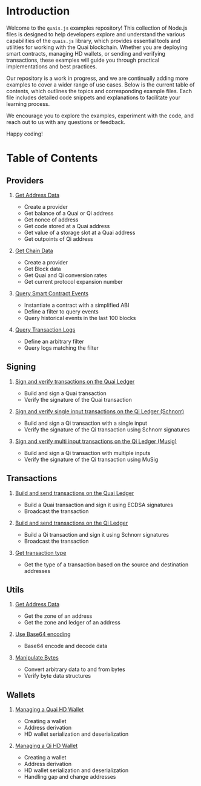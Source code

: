 # Introduction

Welcome to the `quais.js` examples repository! This collection of Node.js files is designed to help developers explore and understand the various capabilities of the `quais.js` library, which provides essential tools and utilities for working with the Quai blockchain. Whether you are deploying smart contracts, managing HD wallets, or sending and verifying transactions, these examples will guide you through practical implementations and best practices.

Our repository is a work in progress, and we are continually adding more examples to cover a wider range of use cases. Below is the current table of contents, which outlines the topics and corresponding example files. Each file includes detailed code snippets and explanations to facilitate your learning process.

We encourage you to explore the examples, experiment with the code, and reach out to us with any questions or feedback.

Happy coding!

# Table of Contents

## Providers

1. [Get Address Data](providers/get-address-data.js)

    - Create a provider
    - Get balance of a Quai or Qi address
    - Get nonce of address
    - Get code stored at a Quai address
    - Get value of a storage slot at a Quai address
    - Get outpoints of Qi address

2. [Get Chain Data](providers/get-chain-data.js)

    - Create a provider
    - Get Block data
    - Get Quai and Qi conversion rates
    - Get current protocol expansion number

3. [Query Smart Contract Events](providers/query-event.js)

    - Instantiate a contract with a simplified ABI
    - Define a filter to query events
    - Query historical events in the last 100 blocks

4. [Query Transaction Logs](providers/query-logs.js)

    - Define an arbitrary filter
    - Query logs matching the filter

## Signing

1. [Sign and verify transactions on the Quai Ledger](sigining/sign-verify-quai.js)

    - Build and sign a Quai transaction
    - Verify the signature of the Quai transaction

2. [Sign and verify single input transactions on the Qi Ledger (Schnorr)](signing/sign-verify-qi-schnorr.js)

    - Build and sign a Qi transaction with a single input
    - Verify the signature of the Qi transaction using Schnorr signatures

3. [Sign and verify multi input transactions on the Qi Ledger (Musig)](signing/sign-verify-qi-musig.js)

    - Build and sign a Qi transaction with multiple inputs
    - Verify the signature of the Qi transaction using MuSig

## Transactions

1. [Build and send transactions on the Quai Ledger](transactions/send-quai-tx.js)

    - Build a Quai transaction and sign it using ECDSA signatures
    - Broadcast the transaction

2. [Build and send transactions on the Qi Ledger](transactions/send-qi-tx.js)

    - Build a Qi transaction and sign it using Schnorr signatures
    - Broadcast the transaction

3. [Get transaction type](transactions/get-transaction-type.js)

    - Get the type of a transaction based on the source and destination addresses

## Utils

1. [Get Address Data](utils/get-address-data.js)

    - Get the zone of an address
    - Get the zone and ledger of an address

2. [Use Base64 encoding](utils/base64-encoding.js)

    - Base64 encode and decode data

3. [Manipulate Bytes](utils/bytes.js)

    - Convert arbitrary data to and from bytes
    - Verify byte data structures

## Wallets

1. [Managing a Quai HD Wallet](manage-quai-hdwallet.js)

    - Creating a wallet
    - Address derivation
    - HD wallet serialization and deserialization

2. [Managing a Qi HD Wallet](manage-qi-hdwallet.js)

    - Creating a wallet
    - Address derivation
    - HD wallet serialization and deserialization
    - Handling gap and change addresses
